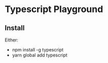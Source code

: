 # Typescript Playground

## Install

Either:
- npm install -g typescript
- yarn global add typescript